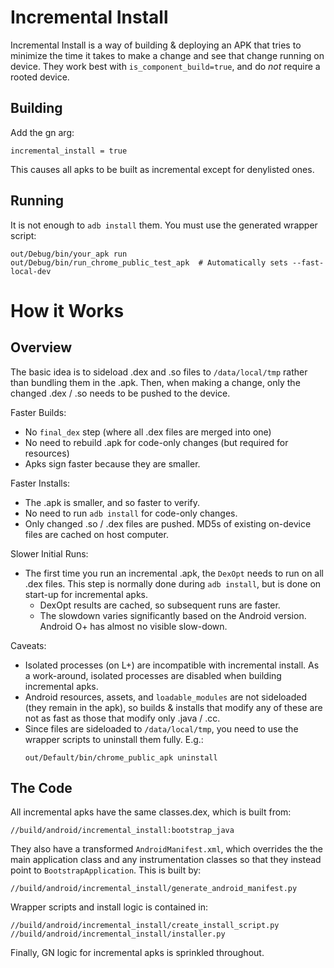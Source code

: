 # Incremental Install

Incremental Install is a way of building & deploying an APK that tries to
minimize the time it takes to make a change and see that change running on
device. They work best with `is_component_build=true`, and do *not* require a
rooted device.

## Building

Add the gn arg:

    incremental_install = true

This causes all apks to be built as incremental except for denylisted ones.

## Running

It is not enough to `adb install` them. You must use the generated wrapper
script:

    out/Debug/bin/your_apk run
    out/Debug/bin/run_chrome_public_test_apk  # Automatically sets --fast-local-dev

# How it Works

## Overview

The basic idea is to sideload .dex and .so files to `/data/local/tmp` rather
than bundling them in the .apk. Then, when making a change, only the changed
.dex / .so needs to be pushed to the device.

Faster Builds:

 * No `final_dex` step (where all .dex files are merged into one)
 * No need to rebuild .apk for code-only changes (but required for resources)
 * Apks sign faster because they are smaller.

Faster Installs:

 * The .apk is smaller, and so faster to verify.
 * No need to run `adb install` for code-only changes.
 * Only changed .so / .dex files are pushed. MD5s of existing on-device files
   are cached on host computer.

Slower Initial Runs:

 * The first time you run an incremental .apk, the `DexOpt` needs to run on all
   .dex files. This step is normally done during `adb install`, but is done on
   start-up for incremental apks.
   * DexOpt results are cached, so subsequent runs are faster.
   * The slowdown varies significantly based on the Android version. Android O+
     has almost no visible slow-down.

Caveats:
 * Isolated processes (on L+) are incompatible with incremental install. As a
   work-around, isolated processes are disabled when building incremental apks.
 * Android resources, assets, and `loadable_modules` are not sideloaded (they
   remain in the apk), so builds & installs that modify any of these are not as
   fast as those that modify only .java / .cc.
 * Since files are sideloaded to `/data/local/tmp`, you need to use the wrapper
   scripts to uninstall them fully. E.g.:
   ```shell
   out/Default/bin/chrome_public_apk uninstall
   ```

## The Code

All incremental apks have the same classes.dex, which is built from:

    //build/android/incremental_install:bootstrap_java

They also have a transformed `AndroidManifest.xml`, which overrides the the
main application class and any instrumentation classes so that they instead
point to `BootstrapApplication`. This is built by:

    //build/android/incremental_install/generate_android_manifest.py

Wrapper scripts and install logic is contained in:

    //build/android/incremental_install/create_install_script.py
    //build/android/incremental_install/installer.py

Finally, GN logic for incremental apks is sprinkled throughout.
